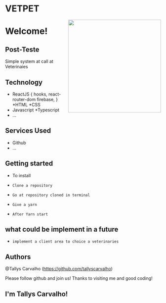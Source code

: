 # VETPET


<img align="right" width="300" height="300" src="https://octodex.github.com/images/Professortocat_v2.png">

# Welcome!
 
## Post-Teste
 
Simple system at call at Veterinaies

 
## Technology 
 
* ReactJS
{
   hooks,
   react-router-dom
   firebase,
}
*HTML
*CSS
* Javascript
*Typescript 
* ...
 
 
## Services Used
 
* Github
* ...

## Getting started
 
* To install
*     Clone a repository
*     Go at repository cloned in terminal
*     Give a yarn
*     After Yarn start   
 
## what could be implement in a future

*     implement a client area to choice a veterinaries


## Authors
 
@Tallys Carvalho (https://github.com/tallyscarvalho)
 
 
Please follow github and join us!
Thanks to visiting me and good coding!


## I'm Tallys Carvalho!
